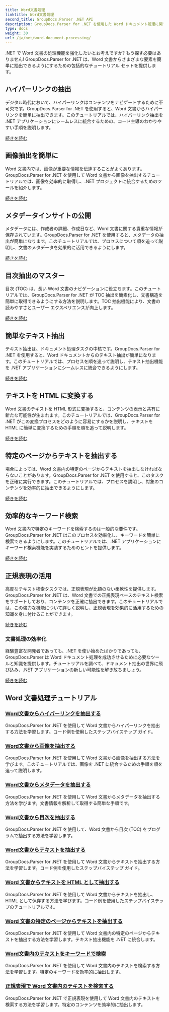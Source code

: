 ```yaml
---
title: Word文書処理
linktitle: Word文書処理
second_title: GroupDocs.Parser .NET API
description: GroupDocs.Parser for .NET を使用した Word ドキュメント処理に関するさまざまなチュートリアルをご覧ください。ハイパーリンク、画像、メタデータなどを抽出します。
type: docs
weight: 30
url: /ja/net/word-document-processing/
---
```

.NET で Word 文書の処理機能を強化したいとお考えですか? もう探す必要はありません! GroupDocs.Parser for .NET は、Word 文書からさまざまな要素を簡単に抽出できるようにするための包括的なチュートリアル セットを提供します。

## ハイパーリンクの抽出
デジタル時代において、ハイパーリンクはコンテンツをナビゲートするために不可欠です。GroupDocs.Parser for .NET を使用すると、Word 文書からハイパーリンクを簡単に抽出できます。このチュートリアルでは、ハイパーリンク抽出を .NET アプリケーションにシームレスに統合するための、コード主導のわかりやすい手順を説明します。

[続きを読む](./extract-hyperlinks-from-word-document/)

## 画像抽出を簡単に
Word 文書内では、画像が重要な情報を伝達することがよくあります。GroupDocs.Parser for .NET を使用して Word 文書から画像を抽出するチュートリアルでは、画像を効率的に取得し、.NET プロジェクトに統合するためのツールを紹介します。

[続きを読む](./extract-images-from-word-document/)

## メタデータインサイトの公開
メタデータには、作成者の詳細、作成日など、Word 文書に関する貴重な情報が保存されています。GroupDocs.Parser for .NET を使用すると、メタデータの抽出が簡単になります。このチュートリアルでは、プロセスについて順を追って説明し、文書のメタデータを効果的に活用できるようにします。

[続きを読む](./extract-metadata-from-word-document/)

## 目次抽出のマスター
目次 (TOC) は、長い Word 文書のナビゲーションに役立ちます。このチュートリアルでは、GroupDocs.Parser for .NET が TOC 抽出を簡素化し、文書構造を簡単に取得できるようにする方法を説明します。TOC 抽出機能により、文書の読みやすさとユーザー エクスペリエンスが向上します。

[続きを読む](./extract-table-of-contents-from-word-document/)

## 簡単なテキスト抽出
テキスト抽出は、ドキュメント処理タスクの中核です。GroupDocs.Parser for .NET を使用すると、Word ドキュメントからのテキスト抽出が簡単になります。このチュートリアルでは、プロセスを順を追って説明し、テキスト抽出機能を .NET アプリケーションにシームレスに統合できるようにします。

[続きを読む](./extract-text-from-word-document/)

## テキストを HTML に変換する
Word 文書のテキストを HTML 形式に変換すると、コンテンツの表示と共有に新たな可能性が生まれます。このチュートリアルでは、GroupDocs.Parser for .NET がこの変換プロセスをどのように容易にするかを説明し、テキストを HTML に簡単に変換するための手順を順を追って説明します。

[続きを読む](./extract-text-from-word-document-as-html/)

## 特定のページからテキストを抽出する
場合によっては、Word 文書内の特定のページからテキストを抽出しなければならないことがあります。GroupDocs.Parser for .NET を使用すると、このタスクを正確に実行できます。このチュートリアルでは、プロセスを説明し、対象のコンテンツを効率的に抽出できるようにします。

[続きを読む](./extract-text-from-specific-page-in-word-document/)

## 効率的なキーワード検索
Word 文書内で特定のキーワードを検索するのは一般的な要件です。GroupDocs.Parser for .NET はこのプロセスを効率化し、キーワードを簡単に検索できるようにします。このチュートリアルでは、.NET アプリケーションにキーワード検索機能を実装するためのヒントを提供します。

[続きを読む](./search-text-in-word-document-by-keyword/)

## 正規表現の活用
高度なテキスト検索タスクでは、正規表現が比類のない柔軟性を提供します。GroupDocs.Parser for .NET は、Word 文書での正規表現ベースのテキスト検索をサポートしており、コンテンツを正確に抽出できます。このチュートリアルでは、この強力な機能について詳しく説明し、正規表現を効果的に活用するための知識を身に付けることができます。

[続きを読む](./search-text-in-word-document-by-regular-expression/)

### 文書処理の効率化

経験豊富な開発者であっても、.NET を使い始めたばかりであっても、GroupDocs.Parser は Word ドキュメント処理を成功させるために必要なツールと知識を提供します。チュートリアルを調べて、ドキュメント抽出の世界に飛び込み、.NET アプリケーションの新しい可能性を解き放ちましょう。

[続きを読む](./extract-hyperlinks-from-word-document/)

## Word 文書処理チュートリアル
### [Word文書からハイパーリンクを抽出する](./extract-hyperlinks-from-word-document/)
GroupDocs.Parser for .NET を使用して Word 文書からハイパーリンクを抽出する方法を学習します。コード例を使用したステップバイステップ ガイド。
### [Word文書から画像を抽出する](./extract-images-from-word-document/)
GroupDocs.Parser for .NET を使用して Word 文書から画像を抽出する方法を学びます。このチュートリアルでは、画像を .NET に統合するための手順を順を追って説明します。
### [Word文書からメタデータを抽出する](./extract-metadata-from-word-document/)
GroupDocs.Parser for .NET を使用して Word 文書からメタデータを抽出する方法を学びます。文書情報を解析して取得する簡単な手順です。
### [Word文書から目次を抽出する](./extract-table-of-contents-from-word-document/)
GroupDocs.Parser for .NET を使用して、Word 文書から目次 (TOC) をプログラムで抽出する方法を学習します。
### [Word文書からテキストを抽出する](./extract-text-from-word-document/)
GroupDocs.Parser for .NET を使用して Word 文書からテキストを抽出する方法を学習します。コード例を使用したステップバイステップ ガイド。
### [Word 文書からテキストを HTML として抽出する](./extract-text-from-word-document-as-html/)
GroupDocs.Parser for .NET を使用して Word 文書からテキストを抽出し、HTML として保存する方法を学びます。コード例を使用したステップバイステップのチュートリアルです。
### [Word 文書の特定のページからテキストを抽出する](./extract-text-from-specific-page-in-word-document/)
GroupDocs.Parser for .NET を使用して Word 文書内の特定のページからテキストを抽出する方法を学習します。テキスト抽出機能を .NET に統合します。
### [Word文書内のテキストをキーワードで検索](./search-text-in-word-document-by-keyword/)
GroupDocs.Parser for .NET を使用して Word 文書内のテキストを検索する方法を学習します。特定のキーワードを効率的に抽出します。
### [正規表現で Word 文書内のテキストを検索する](./search-text-in-word-document-by-regular-expression/)
GroupDocs.Parser for .NET で正規表現を使用して Word 文書内のテキストを検索する方法を学習します。特定のコンテンツを効率的に抽出します。